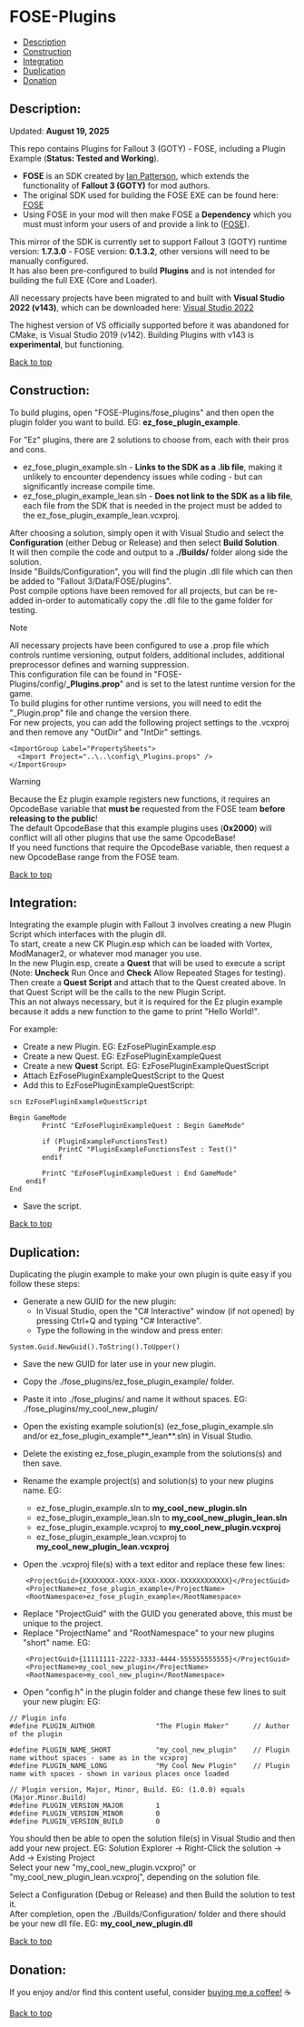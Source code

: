 # FOSE-Plugins  
  
 * [Description](#description)  
 * [Construction](#construction)  
 * [Integration](#integration)  
 * [Duplication](#duplication)  
 * [Donation](#donation)  
  
## Description:  
  
Updated: **August 19, 2025**  
  
This repo contains Plugins for Fallout 3 (GOTY) - FOSE, including a Plugin Example (**Status: Tested and Working**).  
  
 * **FOSE** is an SDK created by [Ian Patterson](https://github.com/ianpatt), which extends the functionality of **Fallout 3 (GOTY)** for mod authors.  
 * The original SDK used for building the FOSE EXE can be found here: [FOSE](https://fose.silverlock.org/)   
 * Using FOSE in your mod will then make FOSE a **Dependency** which you must must inform your users of and provide a link to ([FOSE](https://www.nexusmods.com/fallout3/mods/8606)).  
  
This mirror of the SDK is currently set to support Fallout 3 (GOTY) runtime version: **1.7.3.0** - FOSE version: **0.1.3.2**, other versions will need to be manually configured.  
It has also been pre-configured to build **Plugins** and is not intended for building the full EXE (Core and Loader).  
  
All necessary projects have been migrated to and built with **Visual Studio 2022 (v143)**, which can be downloaded here: [Visual Studio 2022](https://visualstudio.microsoft.com/downloads/)  
  
The highest version of VS officially supported before it was abandoned for CMake, is Visual Studio 2019 (v142). Building Plugins with v143 is **experimental**, but functioning.  


  
[Back to top](#fose-plugins)  
  
## Construction:  
  
To build plugins, open "FOSE-Plugins/fose_plugins" and then open the plugin folder you want to build. EG: **ez_fose_plugin_example**.  
  
For "Ez" plugins, there are 2 solutions to choose from, each with their pros and cons.  
  * ez_fose_plugin_example.sln - **Links to the SDK as a .lib file**, making it unlikely to encounter dependency issues while coding - but can significantly increase compile time.
  * ez_fose_plugin_example_lean.sln - **Does not link to the SDK as a lib file**, each file from the SDK that is needed in the project must be added to the ez_fose_plugin_example_lean.vcxproj.  
  
After choosing a solution, simply open it with Visual Studio and select the **Configuration** (either Debug or Release) and then select **Build Solution**.  
It will then compile the code and output to a **./Builds/** folder along side the solution.  
Inside "Builds/Configuration", you will find the plugin .dll file which can then be added to "Fallout 3/Data/FOSE/plugins".  
Post compile options have been removed for all projects, but can be re-added in-order to automatically copy the .dll file to the game folder for testing.  
  
> [!NOTE]  
> All necessary projects have been configured to use a .prop file which controls runtime versioning, output folders, additional includes, additional preprocessor defines and warning suppression.  
> This configuration file can be found in "FOSE-Plugins/config/**_Plugins.prop**" and is set to the latest runtime version for the game.  
> To build plugins for other runtime versions, you will need to edit the "_Plugin.prop" file and change the version there.  
> For new projects, you can add the following project settings to the .vcxproj and then remove any "OutDir" and "IntDir" settings.  
```
<ImportGroup Label="PropertySheets">  
  <Import Project="..\..\config\_Plugins.props" />  
</ImportGroup>  
```
  
> [!WARNING]
> Because the Ez plugin example registers new functions, it requires an OpcodeBase variable that **must be** requested from the FOSE team **before releasing to the public**!  
> The default OpcodeBase that this example plugins uses (**0x2000**) will conflict will all other plugins that use the same OpcodeBase!  
> If you need functions that require the OpcodeBase variable, then request a new OpcodeBase range from the FOSE team.  
  
[Back to top](#fose-plugins)  
  
## Integration:  
  
Integrating the example plugin with Fallout 3 involves creating a new Plugin Script which interfaces with the plugin dll.  
To start, create a new CK Plugin.esp which can be loaded with Vortex, ModManager2, or whatever mod manager you use.  
In the new Plugin.esp, create a **Quest** that will be used to execute a script (Note: **Uncheck** Run Once and **Check** Allow Repeated Stages for testing).  
Then create a **Quest Script** and attach that to the Quest created above. In that Quest Script will be the calls to the new Plugin Script.  
This an not always necessary, but it is required for the Ez plugin example because it adds a new function to the game to print "Hello World!".  
  
For example:  

 * Create a new Plugin. EG: EzFosePluginExample.esp  
 * Create a new Quest. EG: EzFosePluginExampleQuest  
 * Create a new **Quest** Script. EG: EzFosePluginExampleQuestScript  
 * Attach EzFosePluginExampleQuestScript to the Quest  
 * Add this to EzFosePluginExampleQuestScript:  
```
scn EzFosePluginExampleQuestScript  
  
Begin GameMode  
		PrintC "EzFosePluginExampleQuest : Begin GameMode"  
  
		if (PluginExampleFunctionsTest)  
			PrintC "PluginExampleFunctionsTest : Test()"  
		endif  
  
		PrintC "EzFosePluginExampleQuest : End GameMode"  
    endif  
End  
```
 * Save the script.
  
[Back to top](#fose-plugins)  
  
## Duplication:  
  
Duplicating the plugin example to make your own plugin is quite easy if you follow these steps:  
 * Generate a new GUID for the new plugin:  
   * In Visual Studio, open the "C# Interactive" window (if not opened) by pressing Ctrl+Q and typing "C# Interactive".  
   * Type the following in the window and press enter:  
```
System.Guid.NewGuid().ToString().ToUpper()  
```
  
 * Save the new GUID for later use in your new plugin.  
 * Copy the ./fose_plugins/ez_fose_plugin_example/ folder.  
 * Paste it into ./fose_plugins/ and name it without spaces. EG: ./fose_plugins/my_cool_new_plugin/  
 * Open the existing example solution(s) (ez_fose_plugin_example.sln and/or ez_fose_plugin_example**_lean**.sln) in Visual Studio.  
 * Delete the existing ez_fose_plugin_example from the solutions(s) and then save.  
 * Rename the example project(s) and solution(s) to your new plugins name. EG:  
   * ez_fose_plugin_example.sln to **my_cool_new_plugin.sln**  
   * ez_fose_plugin_example_lean.sln to **my_cool_new_plugin_lean.sln**  
   * ez_fose_plugin_example.vcxproj to **my_cool_new_plugin.vcxproj**  
   * ez_fose_plugin_example_lean.vcxproj to **my_cool_new_plugin_lean.vcxproj**  
  
 * Open the .vcxproj file(s) with a text editor and replace these few lines:  
```
    <ProjectGuid>{XXXXXXXX-XXXX-XXXX-XXXX-XXXXXXXXXXXX}</ProjectGuid>  
    <ProjectName>ez_fose_plugin_example</ProjectName>  
    <RootNamespace>ez_fose_plugin_example</RootNamespace>  
```
 * Replace "ProjectGuid" with the GUID you generated above, this must be unique to the project.  
 * Replace "ProjectName" and "RootNamespace" to your new plugins "short" name. EG:  
```
    <ProjectGuid>{11111111-2222-3333-4444-555555555555}</ProjectGuid>  
    <ProjectName>my_cool_new_plugin</ProjectName>  
    <RootNamespace>my_cool_new_plugin</RootNamespace>  
```
  
 * Open "config.h" in the plugin folder and change these few lines to suit your new plugin: EG:  
```
// Plugin info  
#define PLUGIN_AUTHOR				"The Plugin Maker"		// Author of the plugin  
  
#define PLUGIN_NAME_SHORT			"my_cool_new_plugin"	// Plugin name without spaces - same as in the vcxproj  
#define PLUGIN_NAME_LONG			"My Cool New Plugin"	// Plugin name with spaces - shown in various places once loaded  
  
// Plugin version, Major, Minor, Build. EG: (1.0.0) equals (Major.Minor.Build)  
#define PLUGIN_VERSION_MAJOR		1  
#define PLUGIN_VERSION_MINOR		0  
#define PLUGIN_VERSION_BUILD		0  
```
  
You should then be able to open the solution file(s) in Visual Studio and then add your new project. EG: Solution Explorer -> Right-Click the solution -> Add -> Existing Project  
Select your new "my_cool_new_plugin.vcxproj" or "my_cool_new_plugin_lean.vcxproj", depending on the solution file.  
  
Select a Configuration (Debug or Release) and then Build the solution to test it.  
After completion, open the ./Builds/Configuration/ folder and there should be your new dll file. EG: **my_cool_new_plugin.dll**  
  
[Back to top](#fose-plugins)  
  
## Donation:  
  
If you enjoy and/or find this content useful, consider [buying me a coffee!](https://www.paypal.com/donate/?hosted_button_id=757K44LRCMVRW) :coffee:  
  
[Back to top](#fose-plugins)


